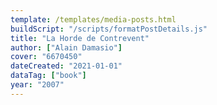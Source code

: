 ```yaml
---
template: /templates/media-posts.html
buildScript: "/scripts/formatPostDetails.js"
title: "La Horde de Contrevent"
author: ["Alain Damasio"]
cover: "6670450"
dateCreated: "2021-01-01"
dataTag: ["book"]
year: "2007"
---
```

